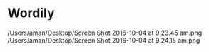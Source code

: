# Wordily
/Users/aman/Desktop/Screen Shot 2016-10-04 at 9.23.45 am.png
/Users/aman/Desktop/Screen Shot 2016-10-04 at 9.24.15 am.png